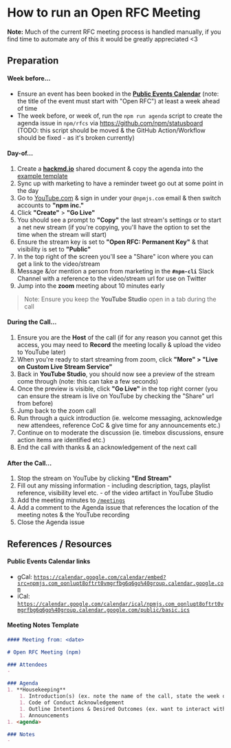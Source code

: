 # How to run an Open RFC Meeting

**Note:** Much of the current RFC meeting process is handled manually, if you find time to automate any of this it would be greatly appreciated <3 
 
## Preparation 

#### Week before...
- Ensure an event has been booked in the [**Public Events Calendar**](https://calendar.google.com/calendar/ical/npmjs.com_oonluqt8oftrt0vmgrfbg6q6go%40group.calendar.google.com/public/basic.ics) (note: the title of the event must start with "Open RFC") at least a week ahead of time
- The week before, or week of, run the `npm run agenda` script to create the agenda issue in `npm/rfcs` via https://github.com/npm/statusboard (TODO: this script should be moved & the GitHub Action/Workflow should be fixed - as it's broken currently)

#### Day-of...
1. Create a [**hackmd.io**](https://hackmd.io/) shared document & copy the agenda into the [example template](#meeting-notes-template)
1. Sync up with marketing to have a reminder tweet go out at some point in the day
1. Go to [YouTube.com](https://youtube.com) & sign in under your `@npmjs.com` email & then switch accounts to **"npm inc."**
1. Click **"Create"** > **"Go Live"**
1. You should see a prompt to **"Copy"** the last stream's settings or to start a net new stream (if you're copying, you'll have the option to set the time when the stream will start)
1. Ensure the stream key is set to **"Open RFC: Permanent Key"** & that visibility is set to **"Public"**
1. In the top right of the screen you'll see a "Share" icon where you can get a link to the video/stream
1. Message &/or mention a person from marketing in the **`#npm-cli`** Slack Channel with a reference to the video/stream url for use on Twitter
1. Jump into the **zoom** meeting about 10 minutes early

> Note: Ensure you keep the **YouTube Studio** open in a tab during the call

#### During the Call...
1. Ensure you are the **Host** of the call (if for any reason you cannot get this access, you may need to **Record** the meeting locally & upload the video to YouTube later)
1. When you're ready to start streaming from zoom, click **"More" > "Live on Custom Live Stream Service"**
1. Back in **YouTube Studio**, you should now see a preview of the stream come through (note: this can take a few seconds)
1. Once the preview is visible, click **"Go Live"** in the top right corner (you can ensure the stream is live on YouTube by checking the "Share" url from before)
1. Jump back to the zoom call
1. Run through a quick introduction (ie. welcome messaging, acknowledge new attendees, reference CoC & give time for any announcements etc.)
1. Continue on to moderate the discussion (ie. timebox discussions, ensure action items are identified etc.)
1. End the call with thanks & an acknowledgement of the next call

#### After the Call...
1. Stop the stream on YouTube by clicking **"End Stream"**
1. Fill out any missing information - including description, tags, playlist reference, visibility level etc. - of the video artifact in YouTube Studio
1. Add the meeting minutes to [`/meetings`](https://github.com/npm/rfcs/tree/latest/meetings)
1. Add a comment to the Agenda issue that references the location of the meeting notes & the YouTube recording
1. Close the Agenda issue

## References / Resources

#### Public Events Calendar links

* gCal: [`https://calendar.google.com/calendar/embed?src=npmjs.com_oonluqt8oftrt0vmgrfbg6q6go%40group.calendar.google.com`](https://calendar.google.com/calendar/embed?src=npmjs.com_oonluqt8oftrt0vmgrfbg6q6go%40group.calendar.google.com)
* iCal: [`https://calendar.google.com/calendar/ical/npmjs.com_oonluqt8oftrt0vmgrfbg6q6go%40group.calendar.google.com/public/basic.ics`](https://calendar.google.com/calendar/ical/npmjs.com_oonluqt8oftrt0vmgrfbg6q6go%40group.calendar.google.com/public/basic.ics)

#### Meeting Notes Template

```md
#### Meeting from: <date>

# Open RFC Meeting (npm)

### Attendees
- 

### Agenda
1. **Housekeeping**
	1. Introduction(s) (ex. note the name of the call, state the week day & date)
	1. Code of Conduct Acknowledgement
	1. Outline Intentions & Desired Outcomes (ex. want to interact with the community to ensure that there is movement on important issues/ideas for the project)
	1. Announcements
1. <agenda>

### Notes
- 
```
